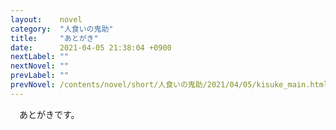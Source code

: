 ```yaml
---
layout:    novel
category:  "人食いの鬼助"
title:     "あとがき"
date:      2021-04-05 21:38:04 +0900
nextLabel: ""
nextNovel: ""
prevLabel: ""
prevNovel: /contents/novel/short/人食いの鬼助/2021/04/05/kisuke_main.html
---
```

　あとがきです。
　
　
　
　
　
　
　
　
　
　